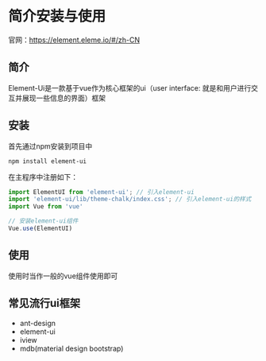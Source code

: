 # 简介安装与使用
官网：https://element.eleme.io/#/zh-CN

## 简介
Element-Ui是一款基于vue作为核心框架的ui（user interface: 就是和用户进行交互并展现一些信息的界面）框架

## 安装
首先通过npm安装到项目中
```
npm install element-ui
```

在主程序中注册如下：
```js
import ElementUI from 'element-ui'; // 引入element-ui
import 'element-ui/lib/theme-chalk/index.css'; // 引入element-ui的样式
import Vue from 'vue'

// 安装element-ui组件
Vue.use(ElementUI)
```

## 使用
使用时当作一般的vue组件使用即可

## 常见流行ui框架
- ant-design
- element-ui
- iview
- mdb(material design bootstrap)